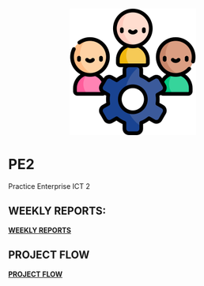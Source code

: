 <p align="center">
    <img src="/img/img2.png" />
</p>

# PE2
Practice Enterprise ICT 2

## WEEKLY REPORTS:
**[WEEKLY REPORTS](https://thomasmore365-my.sharepoint.com/:x:/g/personal/r0947882_student_thomasmore_be/EeZT9OMpSgFAnVH7Ir28kwcB9s95S2g_eJeE04HBolraKg?e=WF3M9T)**

## PROJECT FLOW
**[PROJECT FLOW](https://github.com/users/ToneMatheus/projects/1)**